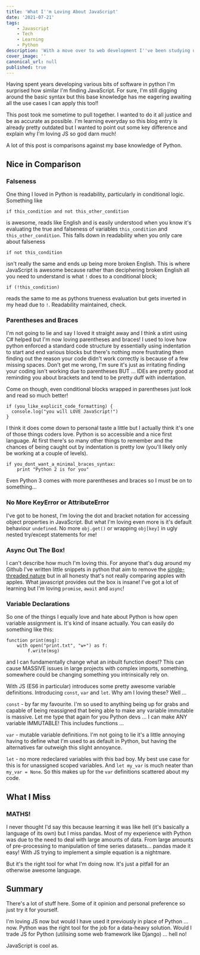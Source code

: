 ```yaml
---
title: 'What I''m Loving About JavaScript'
date: '2021-07-21'
tags:
    - Javascript
    - Tech
    - Learning
    - Python
description: 'With a move over to web development I''ve been studying up on my JavaScript. Having mostly developed in Python I''ve been pondering on the differences and loving all things JS right about now.'
cover_image: ''
canonical_url: null
published: true
---
```


Having spent years developing various bits of software in python I'm surprised how similar I'm finding JavaScript. For sure, I'm still digging around the basic syntax but this base knowledge has me eagering awaiting all the use cases I can apply this too!!

This post took me sometime to pull together. I wanted to do it all justice and be as accurate as possible. I'm learning everyday so this blog entry is already pretty outdated but I wanted to point out some key difference and explain why I'm loving JS so god darn much!

A lot of this post is comparisons against my base knowledge of Python.

## Nice in Comparison
### Falseness
One thing I loved in Python is readability, particularly in conditional logic. Something like
```
if this_condition and not this_other_condition
```
is awesome, reads like English and is easily understood when you know it's evaluating the true and falseness of variables `this_condition` and `this_other_condition`. This falls down in readability when you only care about falseness
```
if not this_condition
```
isn't really the same and ends up being more broken English. This is where JavaScript is awesome because rather than deciphering broken English all you need to understand is what `!` does to a conditional block;
```
if (!this_condition)
```
reads the same to me as pythons trueness evaluation but gets inverted in my head due to `!`. Readability maintained, check.

### Parentheses and Braces

I'm not going to lie and say I loved it straight away and I think a stint using C# helped but I'm now loving parentheses and braces! I used to love how python enforced a standard code structure by essentially using indentation to start and end various blocks but there's nothing more frustrating then finding out the reason your code didn't work correctly is because of a few missing spaces. Don't get me wrong, I'm sure it's just as irritating finding your coding isn't working due to parentheses BUT ... IDEs are pretty good at reminding you about brackets and tend to be pretty duff with indentation.

Come on though, even conditional blocks wrapped in parentheses just look and read so much better!

```
if (you_like_explicit_code_formatting) {
  console.log("you will LOVE JavaScript!")
}
```

I think it does come down to personal taste a little but I actually think it's one of those things coders love. Python is so accessible and a nice first language. At first there's so many other things to remember and the chances of being caught out by indentation is pretty low (you'll likely only be working at a couple of levels).

```
if you_dont_want_a_minimal_braces_syntax:
    print "Python 2 is for you"
```

Even Python 3 comes with more parentheses and braces so I must be on to something...

### No More KeyError or AttributeError

I've got to be honest, I'm loving the dot and bracket notation for accessing object properties in JavaScript. But what I'm loving even more is it's default behaviour `undefined`. No more `obj.get()` or wrapping `obj[key]` in ugly nested try/except statements for me!

### Async Out The Box!

I can't describe how much I'm loving this. For anyone that's dug around my Github I've written little snippets in python that aim to remove the [single-threaded nature](https://www.github.com/adamsuk/pyStuff/tree/main/multi_proc.py) but in all honesty that's not really comparing apples with apples. What javascript provides out the box is insane! I've got a lot of learning but I'm loving `promise`, `await` and `async`!

### Variable Declarations

So one of the things I equally love and hate about Python is how open variable assignment is. It's kind of insane actually. You can easily do something like this:
```
function print(msg):
    with open("print.txt", "w+") as f:
        f.write(msg)
```
and I can fundamentally change what an inbuilt function does!? This can cause MASSIVE issues in large projects with complex imports, something, somewhere could be changing something you intrinsically rely on.

With JS (ES6 in particular) introduces some pretty awesome variable definitions. Introducing `const`, `var` and `let`. Why am I loving these? Well ...

`const` - by far my favourite. I'm so used to anything being up for grabs and capable of being reassigned that being able to make any variable immutable is massive. Let me type that again for you Python devs ... I can make ANY variable IMMUTABLE! This includes functions ...

`var` - mutable variable definitions. I'm not going to lie it's a little annoying having to define what I'm used to as default in Python, but having the alternatives far outweigh this slight annoyance.

`let` - no more redeclared variables with this bad boy. My best use case for this is for unassigned scoped variables. And `let my_var` is much neater than `my_var = None`. So this makes up for the `var` definitions scattered about my code.


## What I Miss

### MATHS!

I never thought I'd say this because learning it was like hell (it's basically a language of its own) but I miss pandas. Most of my experience with Python was due to the need to deal with large amounts of data. From large amounts of pre-processing to manipulation of time series datasets... pandas made it easy! With JS trying to implement a simple equation is a nightmare.

But it's the right tool for what I'm doing now. It's just a pitfall for an otherwise awesome language.

## Summary

There's a lot of stuff here. Some of it opinion and personal preference so just try it for yourself.

I'm loving JS now but would I have used it previously in place of Python ... now. Python was the right tool for the job for a data-heavy solution. Would I trade JS for Python (utilising some web framework like Django) ... hell no!

JavaScript is cool as.